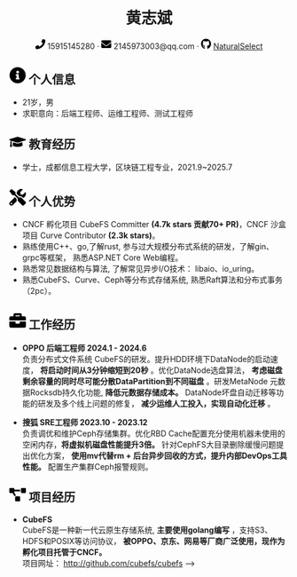 <center>
     <h1>黄志斌</h1>
     <div>
         <span>
             <img src="assets/phone-solid.svg" width="18px">
             15915145280
         </span>
         ·
         <span>
             <img src="assets/envelope-solid.svg" width="18px">
             2145973003@qq.com
         </span>
         ·
         <span>
             <img src="assets/github-brands.svg" width="18px">
             <a href="https://github.com/NaturalSelect">NaturalSelect</a>
         </span>
         <!--
         之后考虑启用
         ·
         <span>
             <img src="assets/rss-solid.svg" width="18px">
             <a href="#">My Blog</a>
         </span> -->
     </div>
 </center>

 ## <img src="assets/info-circle-solid.svg" width="30px"> 个人信息
 - 21岁，男
 - 求职意向：后端工程师、运维工程师、测试工程师
 <!-- - 工作经验：0 年（校招可不填） -->
 <!-- - 期望薪资：0k（校招可不填） -->

## <img src="assets/graduation-cap-solid.svg" width="30px"> 教育经历

<!-- - 硕士，XXXX大学，计算机科学与技术专业，2016.9~2019.7 -->
- 学士，成都信息工程大学，区块链工程专业，2021.9~2025.7

## <img src="assets/tools-solid.svg" width="30px"> 个人优势

- CNCF 孵化项目 CubeFS Committer **(4.7k stars 贡献70+ PR)**，CNCF 沙盒项目 Curve Contributor **(2.3k stars)**。
- 熟练使用C++、go,了解rust, 参与过大规模分布式系统的研发，了解gin、grpc等框架， 熟悉ASP.NET Core Web编程。
- 熟悉常见数据结构与算法, 了解常见异步I/O技术： libaio、io_uring。
- 熟悉CubeFS、Curve、Ceph等分布式存储系统, 熟悉Raft算法和分布式事务（2pc）。

## <img src="assets/briefcase-solid.svg" width="30px"> 工作经历

- **OPPO 后端工程师 2024.1 - 2024.6**<br/>
   负责分布式文件系统 CubeFS的研发。提升HDD环境下DataNode的启动速度， **将启动时间从3分钟缩短到20秒** 。优化DataNode选盘算法， **考虑磁盘剩余容量的同时尽可能分散DataPartition到不同磁盘** 。研发MetaNode 元数据Rocksdb持久化功能, **降低元数据存储成本。** DataNode坏盘自动迁移等功能的研发及多个线上问题的修复， **减少运维人工投入，实现自动化迁移** 。

- **搜狐 SRE工程师 2023.10 - 2023.12**<br/>
   负责调优和维护Ceph存储集群。优化RBD Cache配置充分使用机器未使用的空闲内存，**将虚拟机磁盘性能提升3倍。** 针对CephFS大目录删除缓慢问题提出优化方案， **使用mv代替rm + 后台异步回收的方式，提升内部DevOps工具性能。** 配置生产集群Ceph报警规则。

## <img src="assets/project-diagram-solid.svg" width="30px"> 项目经历

- **CubeFS**<br/>
  CubeFS是一种新一代云原生存储系统, **主要使用golang编写** ，支持S3、HDFS和POSIX等访问协议， **被OPPO、京东、网易等厂商广泛使用，现作为孵化项目托管于CNCF。** <br/>
  项目网址： http://github.com/cubefs/cubefs -->
  <!-- 使用一两句话描述项目的主要功能，然后介绍自己在项目中的角色，解决了什么问题，使用什么方式解决，比别人的方法相比有什么优势（尽量用数据来说明）。

- **Curve**<br/>
  Curve 是网易主导的自研的 **主要使用C++编写** 的现代化存储系统, 目前支持文件存储(CurveFS)和块存储(CurveBS)。 **在网易内部广泛使用，现作为沙箱项目托管于CNCF。**<br/>
  主要贡献：<br/>
    负责开发 CurveFS Metaserver 的异步Raft Snapshot功能， **避免在进行快照时无法提供服务** 。<br/>
  项目网址：https://github.com/opencurve/curve
- **基于Raft的键值存储**<br/>
  使用 **C++开发** 的键值存储系统 。<br/>
  阅读 Raft 论文并实现了领导选举、日志复制等核心机制，构建了分布式一致性的可靠基座， **经过了 `kill -9` 测试和SIGSTOP/SIGCONT测试,验证了系统在高压力场景下的可靠性和高可用性** 。<br/>
  支持数据分片以 **提高系统整体的性能** 。<br/>
  采用领导选举和日志复制确保数据一致性，使用rpc实现高效通信, 序列化由元编程技术完成， **在降低工作量的同时确保紧凑的数据包体积** 。<br/>
  存储层采用仿制Leveldv的LSM Tree存储数据, **相较于直接文件存储或传统 B+ 树，提供更优的读写性能优势** ，底层采用io_uring和协程，实现无阻塞事件处理， **引入 io_uring 和协程，从 runtime 层面优化性能，相较于传统线程模型更轻量化，显著提升调度效率与并发吞吐能力** 。<br/>
  项目网址：https://github.com/NaturalSelect/Rkv


  <!-- * 负责开发 **MetaNode的 [Rocksdb持久化](https://github.com/cubefs/cubefs/tree/develop-v3.5.0-metanode_rocksdb) 功能（on 3.5.0 ROADMAP）**。
  * 参与CubeFS [3.3.0](https://github.com/cubefs/cubefs/releases/tag/v3.3.0)的研发：
    * DataNode 限制最大 DataPartition 数量。 [#1946](https://github.com/cubefs/cubefs/pull/1946)
  * 参与CubeFS [3.3.1](https://github.com/cubefs/cubefs/releases/tag/v3.3.1)的研发：
    * MetaNode 审计日志。 [#2642](https://github.com/cubefs/cubefs/pull/2642) [#2789](https://github.com/cubefs/cubefs/pull/2789) [#2837](https://github.com/cubefs/cubefs/pull/2837) [#3179](https://github.com/cubefs/cubefs/pull/3179)
    * 合并MetaNode 获取卷信息的RPC以减少Master负载。 [#2775](https://github.com/cubefs/cubefs/pull/2775)
  * 参与CubeFS [3.3.2](https://github.com/cubefs/cubefs/releases/tag/v3.3.2)的研发以及BUG修复：
    * 卷冻结功能。 [#2537](https://github.com/cubefs/cubefs/pull/2537) [#2584](https://github.com/cubefs/cubefs/pull/2584)
    * DataNode启动加速， **使用镜像文件的方式将启动时间从3分钟缩短到20秒** 。[#3341](https://github.com/cubefs/cubefs/pull/3341)
    * Inode删除审计日志滚动。[#3206](https://github.com/cubefs/cubefs/pull/3206)
    * Master Raft Snapshot优化。 [#2124](https://github.com/cubefs/cubefs/pull/2124) [#3146](https://github.com/cubefs/cubefs/pull/3146)
  * 参与CubeFS 3.4.0的研发以及BUF修复：
    * qosClientId 分配优化。 [#2112](https://github.com/cubefs/cubefs/pull/2112)
    * 采集DataNode和MetaNode的负载并展示。 [#2097](https://github.com/cubefs/cubefs/pull/2097)
    * 重构节点选择算法，提供更多算法适配多个场景。 [#2353](https://github.com/cubefs/cubefs/pull/2353) [#2569](https://github.com/cubefs/cubefs/pull/2569) [#2829](https://github.com/cubefs/cubefs/pull/2829)
    * Extent删除流程优化。 [#3170](https://github.com/cubefs/cubefs/pull/3170)
    * 磁盘放置 DataPartition 算法优化， **兼顾磁盘剩余容量的同时尽可能打散负载**。
    * 与mentor一起开发坏盘自动化迁移功能。 -->